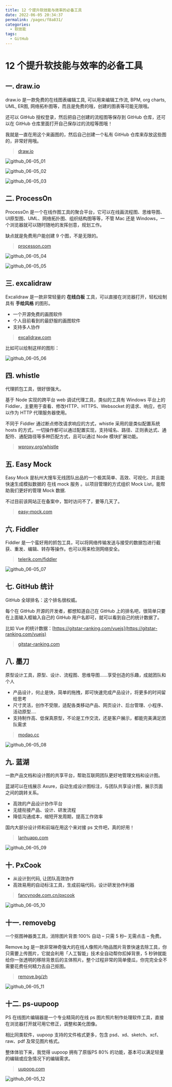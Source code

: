 ```yaml
---
title: 12 个提升软技能与效率的必备工具
date: 2022-06-05 20:34:37
permalink: /pages/f8a831/
categories:
  - 软技能
tags:
  - GitHub
---
```


# 12 个提升软技能与效率的必备工具

## 一. draw.io

draw.io 是一款免费的在线图表编辑工具, 可以用来编辑工作流, BPM, org charts, UML, ER图, 网络拓朴图等，而且是免费的哦，创建的图表等可能无限哦。

还可以 GitHub 授权登录，然后把自己创建的流程图等保存到 GitHub 仓库，还可以在 GitHub 仓库里面打开自己保存过的流程等图哦！

我就是一直在用这个来画图的，然后自己创建一个私有 GitHub 仓库来存放这些图的，非常好用哦。

> [draw.io](https://app.diagrams.net/)

![github_06-05_01](https://cdn.staticaly.com/gh/oliver556/image-hosting@master/20220605/github_06-05_01.5xof1xetckk0.webp)

![github_06-05_02](https://cdn.staticaly.com/gh/oliver556/image-hosting@master/20220605/github_06-05_02.1h2be3min5y8.webp)

![github_06-05_03](https://cdn.staticaly.com/gh/oliver556/image-hosting@master/20220605/github_06-05_03.78vt3ouetg80.webp)

## 二. ProcessOn

ProcessOn 是一个在线作图工具的聚合平台，它可以在线画流程图、思维导图、UI原型图、UML、网络拓扑图、组织结构图等等，不管 Mac 还是 Windows，一个浏览器就可以随时随地的发挥创意，规划工作。

缺点就是免费用户能创建 9 个图，不是无限的。

> [processon.com](https://www.processon.com/)

![github_06-05_04](https://cdn.staticaly.com/gh/oliver556/image-hosting@master/20220605/github_06-05_04.4yo6dv4haj40.webp)

![github_06-05_05](https://cdn.staticaly.com/gh/oliver556/image-hosting@master/20220605/github_06-05_05.v268vu873g0.webp)

## 三. excalidraw

Excalidraw 是一款非常轻量的 **在线白板** 工具，可以直接在浏览器打开，轻松绘制具有 **手绘风格** 的图形。

- 一个开源免费的画图软件
- 个人目前看到的最舒服的画图软件
- 支持多人协作

> [excalidraw.com](https://excalidraw.com/)

比如可以绘制这样的图形：

![github_06-05_06](https://cdn.staticaly.com/gh/oliver556/image-hosting@master/20220605/github_06-05_06.2w7lcxo5vd80.webp)

## 四. whistle

代理抓包工具，很好很强大。

基于 Node 实现的跨平台 web 调试代理工具，类似的工具有 Windows 平台上的 Fiddler，主要用于查看、修改HTTP、HTTPS、Websocket 的请求、响应，也可以作为 HTTP 代理服务器使用。

不同于 Fiddler 通过断点修改请求响应的方式，whistle 采用的是类似配置系统 hosts 的方式，一切操作都可以通过配置实现，支持域名、路径、正则表达式、通配符、通配路径等多种匹配方式，且可以通过 Node 模块扩展功能。

> [wproxy.org/whistle](https://wproxy.org/whistle/)

## 五. Easy Mock

Easy Mock 是杭州大搜车无线团队出品的一个极其简单、高效、可视化、并且能快速生成模拟数据的 在线 mock 服务 。以项目管理的方式组织 Mock List，能帮助我们更好的管理 Mock 数据.

不过目前该网站正在备案中，暂时访问不了，要等几天了。

> [easy-mock.com](https://www.easy-mock.com/)

## 六. Fiddler

Fiddler 是一个蛮好用的抓包工具，可以将网络传输发送与接受的数据包进行截获、重发、编辑、转存等操作。也可以用来检测网络安全。

> [telerik.com/fiddler](https://www.telerik.com/fiddler)

![github_06-05_07](https://cdn.staticaly.com/gh/oliver556/image-hosting@master/20220605/github_06-05_07.38o3hisjuzg0.webp)

## 七. GitHub 统计

GitHub 全球排名：这个排名很权威。

每个在 GitHub 开源的开发者，都想知道自己在 GitHub 上的排名吧，很简单只要在上面输入框输入自己的 GitHub 用户名即可，就可以看到自己的统计数据了。

比如 Vue 的统计数据：[https://gitstar-ranking.com/vuejs](https://gitstar-ranking.com/vuejs)

> [gitstar-ranking.com](https://gitstar-ranking.com/)

## 八. 墨刀

原型设计工具，原型、设计、流程图、思维导图......享受创造的乐趣，成就团队和个人

- 产品设计，何止是快，简单的拖拽，即可快速完成产品设计，将更多的时间留给思考
- 尺寸灵活，创作不受限，适配各类移动产品、网页设计、后台管理、小程序、活动原型....
- 支持制作高、低保真原型，不论是工作交流，还是客户展示，都能完美满足团队需求

> [modao.cc](https://modao.cc/)

![github_06-05_08](https://cdn.staticaly.com/gh/oliver556/image-hosting@master/20220605/github_06-05_08.ktx1x13vob4.webp)

## 九. 蓝湖

一款产品文档和设计图的共享平台，帮助互联网团队更好地管理文档和设计图。

蓝湖可以在线展示 Axure，自动生成设计图标注，与团队共享设计图，展示页面之间的跳转关系。

- 高效的产品设计协作平台
- 无缝衔接产品、设计、研发流程
- 降低沟通成本，缩短开发周期，提高工作效率

国内大部分设计师和前端在用这个来对接 ps 文件吧，真的好用！

> [lanhuapp.com](https://lanhuapp.com/)

![github_06-05_09](https://cdn.staticaly.com/gh/oliver556/image-hosting@master/20220605/github_06-05_09.62qrufyhlr40.webp)

## 十. PxCook

- 从设计到代码, 让团队高效协作
- 高效易用的自动标注工具，生成前端代码，设计研发协作利器

> [fancynode.com.cn/pxcook](https://www.fancynode.com.cn/pxcook)

![github_06-05_10](https://cdn.staticaly.com/gh/oliver556/image-hosting@master/20220605/github_06-05_10.7chvnn2g1qg0.webp)

## 十一. removebg

一个抠图神器类工具，消除图片背景:100% 自动 – 只需 5 秒– 无需点击 – 免费。

Remove.bg 是一款非常神奇强大的在线人像照片/物品图片背景快速去除工具，你只需要上传图片，它就会利用「人工智能」技术全自动帮你扣掉背景，5 秒钟就能给你一张透明的移除背景后的主体照片。整个过程非常的简单傻瓜，你完完全全不需要花费任何精力去自己抠图。

> [remove.bg/zh](https://www.remove.bg/zh)

![github_06-05_11](https://cdn.staticaly.com/gh/oliver556/image-hosting@master/20220605/github_06-05_11.1b9ysptm99ds.webp)

## 十二. ps-uupoop

PS 在线图片编辑器是一个专业精简的在线 ps 图片照片制作处理软件工具，直接在浏览器打开就可用它修正，调整和美化图像。

相比同类软件，uupoop 支持的文件格式更多，包含 psd、xd、sketch、xcf、raw、pdf 及常见图片格式。

整体体验下来，我觉得 uupoop 拥有了原版PS 80% 的功能，基本可以满足轻量的编辑或应急情况下的编辑需求。

> [uupoop.com](https://www.uupoop.com/)

![github_06-05_12](https://cdn.staticaly.com/gh/oliver556/image-hosting@master/20220605/github_06-05_12.4swws6mgvbs0.webp)
